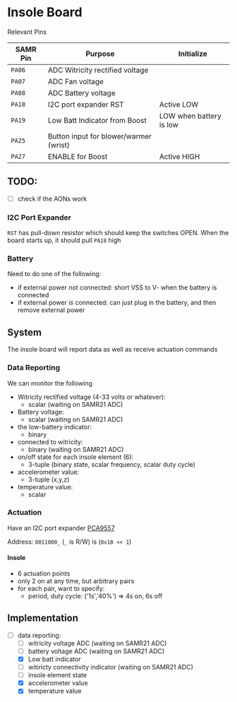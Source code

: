 # Insole Board

Relevant Pins

| SAMR Pin | Purpose | Initialize |
|----------|---------|------------|
| `PA06`   | ADC Witricity rectified voltage | |
| `PA07`   | ADC Fan voltage | |
| `PA08`   | ADC Battery voltage | |
| `PA18`   | I2C port expander RST | Active LOW |
| `PA19`   | Low Batt Indicator from Boost | LOW when battery is low |
| `PA25`   | Button input for blower/warmer (wrist) | |
| `PA27`   | ENABLE for Boost | Active HIGH |

## TODO:
- [ ] check if the AONs work


### I2C Port Expander

`RST` has pull-down resistor which should keep the switches OPEN. When the board starts up, it should pull `PA18` high

### Battery

Need to do one of the following:
- if external power *not* connected: short VSS to V- when the battery is connected 
- if external power *is* connected: can just plug in the battery, and then remove external power

## System

The insole board will report data as well as receive actuation commands

### Data Reporting

We can monitor the following

- Witricity rectified voltage (4-33 volts or whatever):
    - scalar (waiting on SAMR21 ADC)
- Battery voltage:
    - scalar (waiting on SAMR21 ADC)
- the low-battery indicator:
    - binary 
- connected to witricity:
    - binary (waiting on SAMR21 ADC)
- on/off state for each insole element (6):
    - 3-tuple (binary state, scalar frequency, scalar duty cycle)
- accelerometer value:
    - 3-tuple (x,y,z)
- temperature value:
    - scalar

### Actuation

Have an I2C port expander [PCA9557](http://www.nxp.com/documents/data_sheet/PCA9557.pdf)

Address: `0011000_` (`_` is R/W) is (`0x18 << 1`)

#### Insole

- 6 actuation points
- only 2 on at any time, but arbitrary pairs
- for each pair, want to specify:
    - period, duty cycle: ('1s','40%') => 4s on, 6s off


## Implementation

- [ ] data reporting:
    - [ ] witricity voltage ADC (waiting on SAMR21 ADC)
    - [ ] battery voltage ADC (waiting on SAMR21 ADC)
    - [X] Low batt indicator
    - [ ] witiricty connectivity indicator (waiting on SAMR21 ADC)
    - [ ] insole element state
    - [X] accelerometer value
    - [X] temperature value
